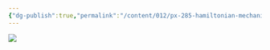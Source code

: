 ```yaml
---
{"dg-publish":true,"permalink":"/content/012/px-285-hamiltonian-mechanics-and-fluid-dynamics/px-285-b-0-fluid-dynamics/","noteIcon":"1","created":"2024-11-27T22:45:28.327+00:00","updated":"2024-11-27T22:45:31.095+00:00"}
---
```


<img src = 'https://www.thisiscolossal.com/wp-content/uploads/2018/12/agifcolossalflow2.gif'  class = 'banner'>

